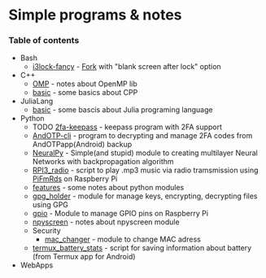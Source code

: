 # Simple programs & notes

### Table of contents

- Bash
   - [i3lock-fancy](bash/Forks/i3lock-fancy/) - [Fork](https://github.com/meskarune/i3lock-fancy) with "blank screen after lock" option
- C++
   - [OMP](cpp/OMP) - notes about OpenMP lib
   - [basic](cpp/basic) - some basics about CPP
- JuliaLang
   - [basic](julia/basic) - some bascis about Julia programing language
- Python
   - TODO [2fa-keepass](python/2fa-keepass) - keepass program with 2FA support 
   - [AndOTP-cli](python/AndOTP-cli) - program to decrypting and manage 2FA codes from  AndOTPapp(Android) backup 
   - [NeuralPy](python/NeuralPy) - Simple(and stupid) module to creating multilayer Neural Networks with backpropagation algorithm  
   - [RPI3\_radio](python/RPI3_radio/) - script to play .mp3 music via radio tramsmission using [PiFmRds](https://github.com/F5OEO/PiFmRds) on Raspberry Pi
   - [features](python/features) - some notes about python modules 
   - [gpg\_holder](python/gpg_holder) - module for manage keys, encrypting, decrypting files using GPG 
   - [gpio](python/gpio) - Module to manage GPIO pins on Raspberry Pi 
   - [npyscreen](python/npyscreen) - notes about npyscreen module 
   - Security  
      - [mac\_changer](python/security/mac_changer) - module to change MAC adress 
   - [termux\_battery_stats](python/termux_battery_stats) - script for saving information about battery (from Termux app for Android)
- WebApps 
